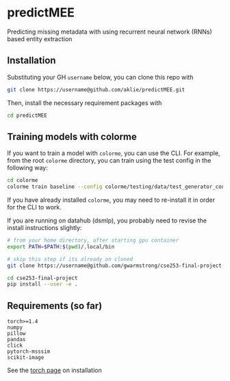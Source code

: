 # predictMEE
Predicting missing metadata with using recurrent neural network (RNNs) based entity extraction

## Installation

Substituting your GH `username` below, you can clone this repo with
```bash
git clone https://username@github.com/aklie/predictMEE.git
```

Then, install the necessary requirement packages with
```bash
cd predictMEE
```

## Training models with colorme
If you want to train a model with `colorme`, you can use the CLI. For example, from the root `colorme` directory,
you can train using the test config in the following way:
```bash
cd colorme
colorme train baseline --config colorme/testing/data/test_generator_config.yml 
```

If you have already installed `colorme`, you may need to re-install it in order for the CLI to work.

If you are running on datahub (dsmlp), you probably need to revise the install instructions slightly:
```bash
# from your home directory, after starting gpu container
export PATH=$PATH:$(pwd)/.local/bin

# skip this step if its already on cloned
git clone https://username@github.com/gwarmstrong/cse253-final-project.git

cd cse253-final-project
pip install --user -e .

```

## Requirements (so far)

```text
torch>=1.4
numpy
pillow
pandas
click
pytorch-msssim
scikit-image
```

See the [torch page](https://pytorch.org/get-started/locally/) on installation
